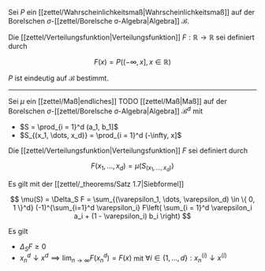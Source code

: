 Sei $P$ ein [[zettel/Wahrscheinlichkeitsmaß|Wahrscheinlichkeitsmaß]] auf der Borelschen $\sigma$-[[zettel/Borelsche σ-Algebra|Algebra]] $\mathscr{B}$.

Die [[zettel/Verteilungsfunktion|Verteilungsfunktion]] $F : \mathbb{R} \to \mathbb{R}$ sei definiert durch

$$
	F(x) = P((-\infty, x], x \in \mathbb{R})
$$

$P$ ist eindeutig auf $\mathscr{B}$ bestimmt.

---

Sei $\mu$ ein [[zettel/Maß|endliches]] TODO [[zettel/Maß|Maß]] auf der Borelschen $\sigma$-[[zettel/Borelsche σ-Algebra|Algebra]] $\mathscr{B}^d$ mit
- $S = \prod_{i = 1}^d (a_1, b_1]$
- $S_{(x_1, \dots, x_d)} = \prod_{i = 1}^d (-\infty, x]$

Die [[zettel/Verteilungsfunktion|Verteilungsfunktion]] $F$ sei definiert durch

$$
	F(x_1, \dots, x_d) = \mu(S_{(x_1, \dots, x_d)})
$$

Es gilt mit der [[zettel/_theorems/Satz 1.7|Siebformel]]

$$
	\mu(S) = \Delta_S F = \sum_{(\varepsilon_1, \dots, \varepsilon_d) \in \{ 0, 1 \}^d} (-1)^{\sum_{i=1}^d \varepsilon_i} F\left( \sum_{i = 1}^d \varepsilon_i a_i + (1 - \varepsilon_i) b_i \right)
$$

Es gilt
- $\Delta_S F \ge 0$
- $x_n^d \downarrow x^d \implies \lim_{n \to \infty} F(x_n^d) = F(x)$ mit $\forall i \in \{ 1, \dots, d \} : x_n^{(i)} \downarrow x^{(i)}$